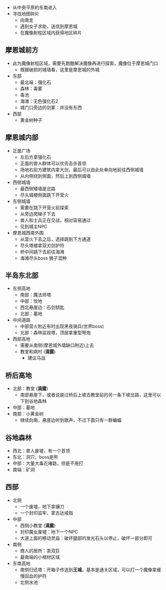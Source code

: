 - 从中央平原的东南进入
- 寻找地图碎片
	- 向南走
	- 遇到女子求助，送信到摩恩城
	- 在魔像射程区域内获得地区碎片

## 摩恩城前方
- 此为魔像射程区域，需要先跑酷解决魔像再进行探索，魔像位于摩恩城门口
	- 根据破损的城墙看，这里是摩恩城的外城
- 东部
	- 最北端：强化石
	- 森林：毒雾
	- 毒池
	- 海滩：无色强化石2
	- 城门口旁边的剑冢：并没有东西
- 西部
	- 黄金树种子

## 摩恩城内部
- 正面广场
	- 左后方拿强化石
	- 正面的兽人群体可以优先击杀首领
	- 场地右前方建筑内拿大剑，最后可以由此处单向地前往西侧城墙
	- 从内侧绕到侧面，然后上到西侧城墙
- 西侧城墙
	- 最西侧矮墙是岔路
	- 尽头城楼侧面跳下开营火
- 东侧城墙
	- 需要在跳下开营火前探索
	- 从旁边爬梯子下去
	- 兽人和士兵正在交战，相对容易通过
	- 见到城主NPC
- 摩恩城西南外围
	- 从营火下去之后，选择跳到下方通道
	- 尽头塔楼拿双刃剑护符
	- 桥中间跳下去前往海滩
	- 海滩尽头boss 狮子混种

## 半岛东北部
- 东侧高地
	- 南部：魔法师塔
	- 中部：坟地
	- 西北悬崖边：石剑钥匙
	- 北部：墓地
- 中间道路
	- 中部营火附近有时出现黑夜骑兵(世界boss)
	- 北部：森林监视塔，顶层拿重型弩炮
- 西部高地
	- 需要从南侧(摩恩城外墙缺口附近)上去
	- 教堂和病村 (**滴露**)
		- 建议马战

## 桥后高地
- 北部：教堂 (**滴露**)
	- 南部悬崖下，或者说是过桥后上坡去教堂前的另一条下坡岔路，这里可以下到谷地森林
- 中部：墓地
- 南部：小黄金树
	- 继续向南，悬崖边听到歌声，不过下面只有一群蝙蝠

## 谷地森林
- 西北：兽人废墟，有一个首领
- 东北：洞穴，boss是熊
- 中部：大量大毒花堵路，但是不用打
- 南端：矿洞

## 西部
- 北侧
	- 一个废墟，地下拿镰刀
	- 一个封印监牢，拿古达戒指
- 中部
	- 西侧小教堂 (**滴露**)
	- 封印魔女废墟：地下一个NPC
	- 大道上面的移动灵庙：破坏腿部的发光石头以停止，破坏一部分即可
- 南侧
	- 商人的居所：卖双巨
	- 最南端的小棺材区域
- 东南高地
	- 南侧归还塔：开箱子传送到**王城**，基本是通关区域，可以打一个魔像拿缓慢回血的护符
	- 北侧水池
